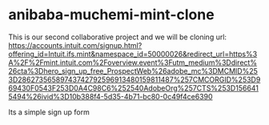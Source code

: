 # anibaba-muchemi-mint-clone
This is our second collaborative project and we will be cloning url:
https://accounts.intuit.com/signup.html?offering_id=Intuit.ifs.mint&namespace_id=50000026&redirect_url=https%3A%2F%2Fmint.intuit.com%2Foverview.event%3Futm_medium%3Ddirect%26cta%3Dhero_sign_up_free_ProspectWeb%26adobe_mc%3DMCMID%253D28627356589743742792596913480159811487%257CMCORGID%253D969430F0543F253D0A4C98C6%252540AdobeOrg%257CTS%253D1566415494%26ivid%3D10b388f4-5d35-4b71-bc80-0c49f4ce6390

Its a simple sign up form